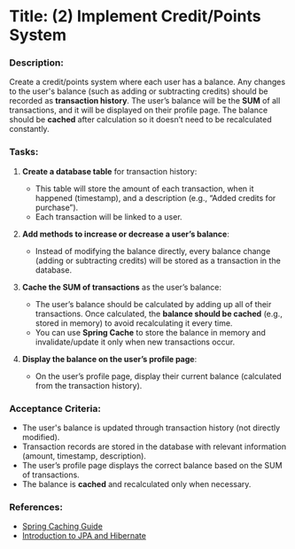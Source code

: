 # Title: (2) Implement Credit/Points System

### Description:
Create a credit/points system where each user has a balance. Any changes to the user's balance (such as adding or subtracting credits) should be recorded as **transaction history**. The user’s balance will be the **SUM** of all transactions, and it will be displayed on their profile page. The balance should be **cached** after calculation so it doesn’t need to be recalculated constantly.

### Tasks:
1. **Create a database table** for transaction history:
   - This table will store the amount of each transaction, when it happened (timestamp), and a description (e.g., “Added credits for purchase”).
   - Each transaction will be linked to a user.

2. **Add methods to increase or decrease a user’s balance**:
   - Instead of modifying the balance directly, every balance change (adding or subtracting credits) will be stored as a transaction in the database.

3. **Cache the SUM of transactions** as the user’s balance:
   - The user’s balance should be calculated by adding up all of their transactions. Once calculated, the **balance should be cached** (e.g., stored in memory) to avoid recalculating it every time. 
   - You can use **Spring Cache** to store the balance in memory and invalidate/update it only when new transactions occur. 

4. **Display the balance on the user’s profile page**:
   - On the user’s profile page, display their current balance (calculated from the transaction history).

### Acceptance Criteria:
- The user's balance is updated through transaction history (not directly modified).
- Transaction records are stored in the database with relevant information (amount, timestamp, description).
- The user’s profile page displays the correct balance based on the SUM of transactions.
- The balance is **cached** and recalculated only when necessary.

### References:
- [Spring Caching Guide](https://www.baeldung.com/spring-cache)
- [Introduction to JPA and Hibernate](https://www.baeldung.com/hibernate-5-jpa)
